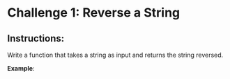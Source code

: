 # Challenge 1: Reverse a String

## Instructions:
Write a function that takes a string as input and returns the string reversed.

**Example**:
